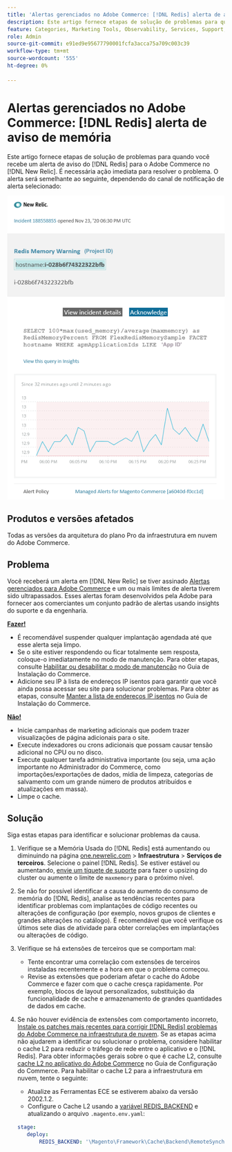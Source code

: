 ```yaml
---
title: 'Alertas gerenciados no Adobe Commerce: [!DNL Redis] alerta de aviso de memória'
description: Este artigo fornece etapas de solução de problemas para quando você recebe um alerta de aviso do  [!DNL Redis] Adobe Commerce no [!DNL New Relic]. É necessária uma ação imediata.
feature: Categories, Marketing Tools, Observability, Services, Support, Tools and External Services, Variables
role: Admin
source-git-commit: e91ed9e95677790001fcfa3acca75a709c003c39
workflow-type: tm+mt
source-wordcount: '555'
ht-degree: 0%

---
```



# Alertas gerenciados no Adobe Commerce: [!DNL Redis] alerta de aviso de memória

Este artigo fornece etapas de solução de problemas para quando você recebe um alerta de aviso do [!DNL Redis] para o Adobe Commerce no [!DNL New Relic]. É necessária ação imediata para resolver o problema. O alerta será semelhante ao seguinte, dependendo do canal de notificação de alerta selecionado:

![new_relic_redis_memory_warning.png](../../assets/managed-alerts/new_relic_redis_memory_warning.png)

## Produtos e versões afetados

Todas as versões da arquitetura do plano Pro da infraestrutura em nuvem do Adobe Commerce.

## Problema

Você receberá um alerta em [!DNL New Relic] se tiver assinado [Alertas gerenciados para Adobe Commerce](managed-alerts-for-magento-commerce.md) e um ou mais limites de alerta tiverem sido ultrapassados. Esses alertas foram desenvolvidos pela Adobe para fornecer aos comerciantes um conjunto padrão de alertas usando insights do suporte e da engenharia.

**<u>Fazer!</u>**

* É recomendável suspender qualquer implantação agendada até que esse alerta seja limpo.
* Se o site estiver respondendo ou ficar totalmente sem resposta, coloque-o imediatamente no modo de manutenção. Para obter etapas, consulte [Habilitar ou desabilitar o modo de manutenção](https://experienceleague.adobe.com/en/docs/commerce-operations/installation-guide/tutorials/maintenance-mode) no Guia de Instalação do Commerce.
* Adicione seu IP à lista de endereços IP isentos para garantir que você ainda possa acessar seu site para solucionar problemas. Para obter as etapas, consulte [Manter a lista de endereços IP isentos](https://experienceleague.adobe.com/en/docs/commerce-operations/installation-guide/tutorials/maintenance-mode#maintain-the-list-of-exempt-ip-addresses) no Guia de Instalação do Commerce.

**<u>Não!</u>**

* Inicie campanhas de marketing adicionais que podem trazer visualizações de página adicionais para o site.
* Execute indexadores ou crons adicionais que possam causar tensão adicional no CPU ou no disco.
* Execute qualquer tarefa administrativa importante (ou seja, uma ação importante no Administrador do Commerce, como importações/exportações de dados, mídia de limpeza, categorias de salvamento com um grande número de produtos atribuídos e atualizações em massa).
* Limpe o cache.

## Solução

Siga estas etapas para identificar e solucionar problemas da causa.

1. Verifique se a Memória Usada do [!DNL Redis] está aumentando ou diminuindo na página [one.newrelic.com](https://login.newrelic.com/login) > **Infraestrutura** > **Serviços de terceiros**. Selecione o painel [!DNL Redis]. Se estiver estável ou aumentando, [envie um tíquete de suporte](https://experienceleague.adobe.com/en/docs/commerce-knowledge-base/kb/help-center-guide/magento-help-center-user-guide#support-case) para fazer o upsizing do cluster ou aumente o limite de `maxmemory` para o próximo nível.
1. Se não for possível identificar a causa do aumento do consumo de memória do [!DNL Redis], analise as tendências recentes para identificar problemas com implantações de código recentes ou alterações de configuração (por exemplo, novos grupos de clientes e grandes alterações no catálogo). É recomendável que você verifique os últimos sete dias de atividade para obter correlações em implantações ou alterações de código.
1. Verifique se há extensões de terceiros que se comportam mal:
   * Tente encontrar uma correlação com extensões de terceiros instaladas recentemente e a hora em que o problema começou.
   * Revise as extensões que poderiam afetar o cache do Adobe Commerce e fazer com que o cache cresça rapidamente. Por exemplo, blocos de layout personalizados, substituição da funcionalidade de cache e armazenamento de grandes quantidades de dados em cache.
1. Se não houver evidência de extensões com comportamento incorreto, [Instale os patches mais recentes para corrigir [!DNL Redis] problemas do Adobe Commerce na infraestrutura de nuvem](https://experienceleague.adobe.com/en/docs/commerce-knowledge-base/kb/troubleshooting/miscellaneous/install-latest-patches-to-fix-magento-redis-issues). Se as etapas acima não ajudarem a identificar ou solucionar o problema, considere habilitar o cache L2 para reduzir o tráfego de rede entre o aplicativo e o [!DNL Redis]. Para obter informações gerais sobre o que é cache L2, consulte [cache L2 no aplicativo do Adobe Commerce](https://experienceleague.adobe.com/en/docs/commerce-operations/configuration-guide/cache/level-two-cache) no Guia de Configuração do Commerce. Para habilitar o cache L2 para a infraestrutura em nuvem, tente o seguinte:
   * Atualize as Ferramentas ECE se estiverem abaixo da versão 2002.1.2.
   * Configure o Cache L2 usando a [variável REDIS\_BACKEND](https://experienceleague.adobe.com/en/docs/commerce-on-cloud/user-guide/configure/env/stage/variables-deploy#redis_backend) e atualizando o arquivo `.magento.env.yaml`:

   ```yaml
   stage:
      deploy:
          REDIS_BACKEND: '\Magento\Framework\Cache\Backend\RemoteSynchronizedCache'
   ```
